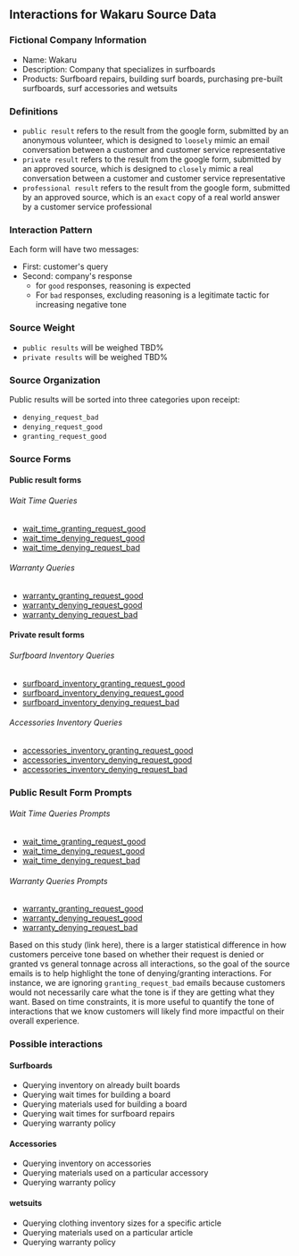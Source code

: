 ## Interactions for Wakaru Source Data

### Fictional Company Information

+ Name: Wakaru
+ Description: Company that specializes in surfboards
+ Products: Surfboard repairs, building surf boards, purchasing pre-built surfboards, surf accessories and wetsuits

### Definitions

+ `public result` refers to the result from the google form, submitted by an anonymous volunteer, which is designed to `loosely` mimic an email conversation between a customer and customer service representative
+ `private result` refers to the result from the google form, submitted by an approved source, which is designed to `closely` mimic a real conversation between a customer and customer service representative
+ `professional result` refers to the result from the google form, submitted by an approved source, which is an `exact` copy of a real world answer by a customer service professional

### Interaction Pattern

Each form will have two messages:

+ First: customer's query
+ Second: company's response
  + for `good` responses, reasoning is expected  
  + For `bad` responses, excluding reasoning is a legitimate tactic for increasing negative tone

### Source Weight

+ `public results` will be weighed TBD%
+ `private results` will be weighed TBD%

### Source Organization

Public results will be sorted into three categories upon receipt:

+ `denying_request_bad`
+ `denying_request_good`
+ `granting_request_good`

### Source Forms

#### Public result forms

###### Wait Time Queries
+ [wait_time_granting_request_good](https://docs.google.com/forms/d/e/1FAIpQLScrN67IPdkUv_HCQsrNt5OA9MAqXBdxlpV_7wTNH-bbh6OcVw/viewform)
+ [wait_time_denying_request_good](https://docs.google.com/forms/d/e/1FAIpQLSegBjxlyDbalSR8Mp56KwOAGxPDZUIorPCoyzNqsAexfnWiyA/viewform)
+ [wait_time_denying_request_bad](https://docs.google.com/forms/d/e/1FAIpQLSfvcDyT7WjE-XCUEZc1uWti9C164Uq-qc4vcgIr1T0ztz_ppQ/viewform)
###### Warranty Queries
+ [warranty_granting_request_good](https://docs.google.com/forms/d/e/1FAIpQLSf91Frgs0fGr5XYD2wHj1gzKaTWRObGPydHm_sS-UMgN3iQYQ/viewform)
+ [warranty_denying_request_good](https://docs.google.com/forms/d/e/1FAIpQLSfeF0wD6bRT2IT8zqyMVl1jf6fVfNZ0qgDEDxcwD1tEaLb-Og/viewform)
+ [warranty_denying_request_bad](https://docs.google.com/forms/d/e/1FAIpQLScl-QX2IaLG3-EZkCDtad238I-n9kov21G1CufpFvrmnQKrVw/viewform)

#### Private result forms

###### Surfboard Inventory Queries
+ [surfboard_inventory_granting_request_good](https://docs.google.com/forms/d/e/1FAIpQLSeqpH_KoPa_rebbqDp-NlFu5xODtJMGTiriCFA9idVaE7JiSQ/viewform)
+ [surfboard_inventory_denying_request_good](https://docs.google.com/forms/d/e/1FAIpQLScuCogyfMJhqIxdlJ_3yJRvhNZSPTjkg17IVP6nELxZBswIGQ/viewform)
+ [surfboard_inventory_denying_request_bad](https://docs.google.com/forms/d/e/1FAIpQLScJCVeolCzqM8ov8Lq1BOnFuK3omjeXKQ1Sh4_lLgtt5eNs9w/viewform)

###### Accessories Inventory Queries

+ [accessories_inventory_granting_request_good](https://docs.google.com/forms/d/e/1FAIpQLScWom1heXxXdFKZLwz_6PYwk-pyhb30LLdeM4qCnSNv4sA1hQ/viewform)
+ [accessories_inventory_denying_request_good](https://docs.google.com/forms/d/e/1FAIpQLSdaTJ8zTCF-PMeNwJArCte7oUGFzY_CqrgrHCy8CBQBpb8q2A/viewform)
+ [accessories_inventory_denying_request_bad](https://docs.google.com/forms/d/e/1FAIpQLSfIh8z6IsyO1QPY_B7SLRQO670wsRGeO0_uUYMwJtATt5xz4g/viewform)

### Public Result Form Prompts

###### Wait Time Queries Prompts
+ [wait_time_granting_request_good](https://gist.github.com/ACC25/afc46f97a452066066de3d81d92b3b09)
+ [wait_time_denying_request_good](https://gist.github.com/ACC25/fb92ef1830633fc0e685dcf7f151e1d4)
+ [wait_time_denying_request_bad](https://gist.github.com/ACC25/9ff0d79cb34a32e9a07459759d12af5c)
###### Warranty Queries Prompts
+ [warranty_granting_request_good](https://gist.github.com/ACC25/40b81154cd968225beaf37bd61606097)
+ [warranty_denying_request_good](https://gist.github.com/ACC25/0200d775b4efc996e3200ba1e19b4464)
+ [warranty_denying_request_bad](https://gist.github.com/ACC25/ebf6aa3bb0905f0cce3397f75fd4f46b)


Based on this study (link here), there is a larger statistical difference in how customers perceive tone based on whether their request is denied or granted vs general tonnage across all interactions, so the goal of the source emails is to help highlight the tone of denying/granting interactions. For instance, we are ignoring `granting_request_bad` emails because customers would not necessarily care what the tone is if they are getting what they want. Based on time constraints, it is more useful to quantify the tone of interactions that we know customers will likely find more impactful on their overall experience.

### Possible interactions

#### Surfboards

+ Querying inventory on already built boards
+ Querying wait times for building a board
+ Querying materials used for building a board
+ Querying wait times for surfboard repairs
+ Querying warranty policy

#### Accessories

+ Querying inventory on accessories
+ Querying materials used on a particular accessory
+ Querying warranty policy

#### wetsuits

+ Querying clothing inventory sizes for a specific article
+ Querying materials used on a particular article
+ Querying warranty policy
